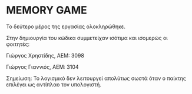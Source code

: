 # MEMORY GAME #

Το δεύτερο μέρος της εργασίας ολοκληρώθηκε.

Στην δημιουργία του κώδικα συμμετείχαν ισότιμα και ισομερώς οι φοιτητές:

Γιώργος Χρηστίδης, ΑΕΜ: 3098

Γιώργος Γιαννιός, ΑΕΜ: 3104

Σημείωση: Το λογισμικό δεν λειτουργεί απολύτως σωστά όταν ο παίκτης επιλέγει ως αντίπλαο τον υπολογιστή.
